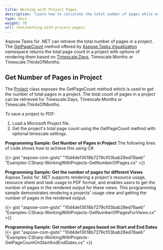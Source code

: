 ```yaml
---
title: Working with Project Pages
description: "Learn how to calculate the total number of pages while exporting Microsoft Project (MPP/XML) documents in graphical formats using Aspose.Tasks for .NET."
type: docs
weight: 70
url: /net/working-with-project-pages/
---
```


Aspose.Tasks for .NET can retrieve the total number of pages in a project. The [GetPageCount](https://apireference.aspose.com/tasks/net/aspose.tasks/project/methods/getpagecount) method offered by [Aspose.Tasks.Visualization](https://apireference.aspose.com/tasks/net/aspose.tasks.visualization) namespace returns the total page count in a project with options of rendering them based on [Timescale.Days](https://apireference.aspose.com/tasks/net/aspose.tasks.visualization/timescale), Timescale.Months or Timescale.ThirdsOfMonths.

## **Get Number of Pages in Project**
The [Project](https://apireference.aspose.com/tasks/net/aspose.tasks/project) class exposes the GetPageCount method which is used to get the number of total pages in a project. The total count of pages in a project can be retrieved for Timescale.Days, Timescale.Months or Timescale.ThirdsOfMonths.

To save a project to PDF:

1. Load a Microsoft Project file.
2. Get the project's total page count using the GetPageCount method with optional timescale settings.

**Programming Sample: Get Number of Pages in Project**
The following lines of code shows how to achieve this using C#.

{{< gist "aspose-com-gists" "10d4de13018b7279cf03bab28ed78aeb" "Examples-CSharp-WorkingWithProjects-GetNumberOfPages.cs" >}}

**Programming Sample: Get the number of pages for different Views**
Aspose.Tasks for .NET supports rendering a project's resource usage, resource sheet and task usage to PDF format, and enables users to get the number of pages in the rendered output for these views. This programming sample demonstrates rendering a projects' usage view and getting the number of pages in the rendered output.

{{< gist "aspose-com-gists" "10d4de13018b7279cf03bab28ed78aeb" "Examples-CSharp-WorkingWithProjects-GetNumberOfPagesForViews.cs" >}}

**Programming Sample: Get number of pages based on Start and End Dates**
{{< gist "aspose-com-gists" "10d4de13018b7279cf03bab28ed78aeb" "Examples-CSharp-WorkingWithProjects-GetPageCountOnStartAndEndDates.cs" >}}
